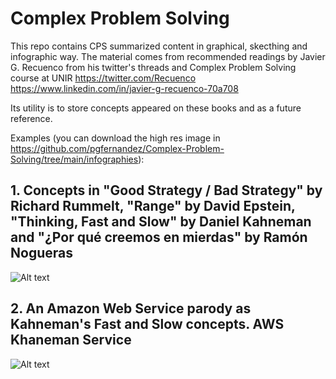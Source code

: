 # Complex Problem Solving

This repo contains CPS summarized content in graphical, skecthing and infographic way.
The material comes from recommended readings by Javier G. Recuenco from his twitter's threads and Complex Problem Solving course at UNIR https://twitter.com/Recuenco https://www.linkedin.com/in/javier-g-recuenco-70a708

Its utility is to store concepts appeared on these books and as a future reference.

Examples (you can download the high res image in https://github.com/pgfernandez/Complex-Problem-Solving/tree/main/infographies):

## 1. Concepts in "Good Strategy / Bad Strategy" by Richard Rummelt, "Range" by David Epstein, "Thinking, Fast and Slow" by Daniel Kahneman and "¿Por qué creemos en mierdas" by Ramón Nogueras

![Alt text](infographies/low/CPS1.JPG?raw=true "App")

## 2. An Amazon Web Service parody as Kahneman's Fast and Slow concepts. AWS Khaneman Service

![Alt text](infographies/low/AWS1.JPG?raw=true "App")
